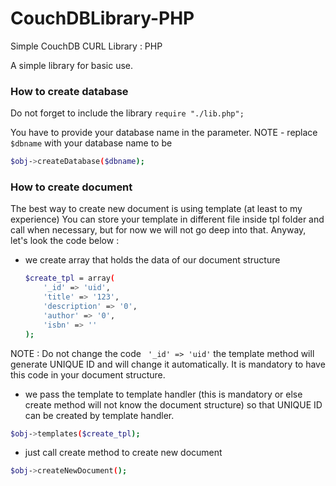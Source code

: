 # CouchDBLibrary-PHP
Simple CouchDB CURL Library : PHP

A simple library for basic use.


### How to create database
Do not forget to include the library ``` require "./lib.php"; ```

You have to provide your database name in the parameter.
NOTE - replace ``` $dbname``` with your database name to be
```sh
$obj->createDatabase($dbname);
```

### How to create document
The best way to create new document is using template (at least to my experience)
You can store your template in different file inside tpl folder and call when necessary, 
but for now we will not go deep into that. Anyway, let's look the code below :

- we create array that holds the data of our document structure
	```sh
	$create_tpl = array(
		'_id' => 'uid',
		'title' => '123',
		'description' => '0',
		'author' => '0',
		'isbn' => ''
	);
	```
NOTE : Do not change the code ``` '_id' => 'uid'``` the template method will generate UNIQUE ID and will change it automatically. It is mandatory to have this code in your document structure.

- we pass the template to template handler (this is mandatory or else create method will not know the document structure) so that UNIQUE ID can be created by template handler.
```sh
$obj->templates($create_tpl);
```
- just call create method to create new document
```sh
$obj->createNewDocument();
```
